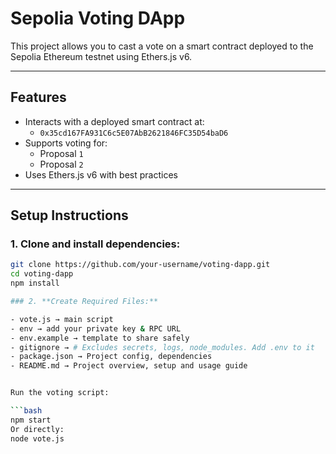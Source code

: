 #  Sepolia Voting DApp

This project allows you to cast a vote on a smart contract deployed to the Sepolia Ethereum testnet using Ethers.js v6.

---

##  Features

- Interacts with a deployed smart contract at:
  - `0x35cd167FA931C6c5E07AbB2621846FC35D54baD6`
- Supports voting for:
  - Proposal `1`
  - Proposal `2`
- Uses Ethers.js v6 with best practices

---

##  Setup Instructions

### 1. **Clone and install dependencies:**

```bash
git clone https://github.com/your-username/voting-dapp.git
cd voting-dapp
npm install

### 2. **Create Required Files:**

- vote.js → main script
- env → add your private key & RPC URL
- env.example → template to share safely
- gitignore → # Excludes secrets, logs, node_modules. Add .env to it
- package.json → Project config, dependencies    
- README.md → Project overview, setup and usage guide


Run the voting script:

```bash
npm start 
Or directly:
node vote.js
